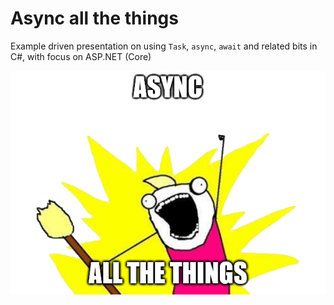 # Async all the things

Example driven presentation on using `Task`, `async`, `await` and related bits in C#, with focus on ASP.NET (Core)

![logo](presentation/assets/async-all-the-things.png)
